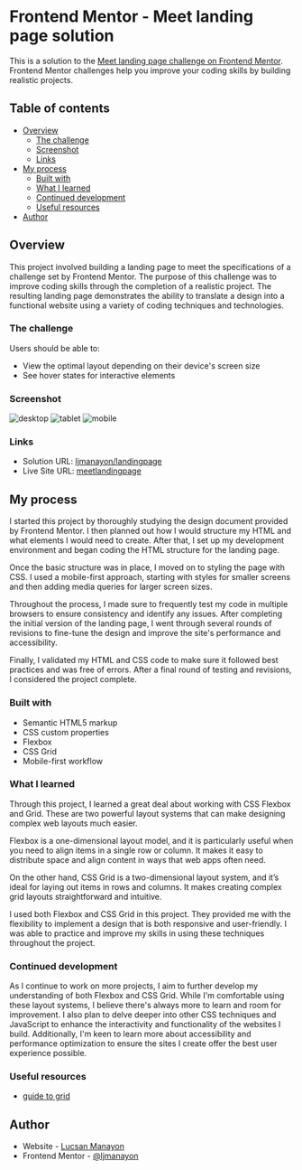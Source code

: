 # Frontend Mentor - Meet landing page solution

This is a solution to the [Meet landing page challenge on Frontend Mentor](https://www.frontendmentor.io/challenges/meet-landing-page-rbTDS6OUR). Frontend Mentor challenges help you improve your coding skills by building realistic projects.

## Table of contents

- [Overview](#overview)
  - [The challenge](#the-challenge)
  - [Screenshot](#screenshot)
  - [Links](#links)
- [My process](#my-process)
  - [Built with](#built-with)
  - [What I learned](#what-i-learned)
  - [Continued development](#continued-development)
  - [Useful resources](#useful-resources)
- [Author](#author)

## Overview

This project involved building a landing page to meet the specifications of a challenge set by Frontend Mentor. The purpose of this challenge was to improve coding skills through the completion of a realistic project. The resulting landing page demonstrates the ability to translate a design into a functional website using a variety of coding techniques and technologies.

### The challenge

Users should be able to:

- View the optimal layout depending on their device's screen size
- See hover states for interactive elements

### Screenshot

![desktop](screenshots/desktop.png)
![tablet](screenshots/tablet.png)
![mobile](screenshots/mobile.png)

### Links

- Solution URL: [ljmanayon/landingpage](https://github.com/ljmanayon/meet-landing-page)
- Live Site URL: [meetlandingpage](https://ljmanayon.github.io/meet-landing-page/)

## My process

I started this project by thoroughly studying the design document provided by Frontend Mentor. I then planned out how I would structure my HTML and what elements I would need to create. After that, I set up my development environment and began coding the HTML structure for the landing page.

Once the basic structure was in place, I moved on to styling the page with CSS. I used a mobile-first approach, starting with styles for smaller screens and then adding media queries for larger screen sizes.

Throughout the process, I made sure to frequently test my code in multiple browsers to ensure consistency and identify any issues. After completing the initial version of the landing page, I went through several rounds of revisions to fine-tune the design and improve the site's performance and accessibility.

Finally, I validated my HTML and CSS code to make sure it followed best practices and was free of errors. After a final round of testing and revisions, I considered the project complete.

### Built with

- Semantic HTML5 markup
- CSS custom properties
- Flexbox
- CSS Grid
- Mobile-first workflow

### What I learned

Through this project, I learned a great deal about working with CSS Flexbox and Grid. These are two powerful layout systems that can make designing complex web layouts much easier.

Flexbox is a one-dimensional layout model, and it is particularly useful when you need to align items in a single row or column. It makes it easy to distribute space and align content in ways that web apps often need.

On the other hand, CSS Grid is a two-dimensional layout system, and it’s ideal for laying out items in rows and columns. It makes creating complex grid layouts straightforward and intuitive.

I used both Flexbox and CSS Grid in this project. They provided me with the flexibility to implement a design that is both responsive and user-friendly. I was able to practice and improve my skills in using these techniques throughout the project.

### Continued development

As I continue to work on more projects, I aim to further develop my understanding of both Flexbox and CSS Grid. While I'm comfortable using these layout systems, I believe there's always more to learn and room for improvement. I also plan to delve deeper into other CSS techniques and JavaScript to enhance the interactivity and functionality of the websites I build. Additionally, I'm keen to learn more about accessibility and performance optimization to ensure the sites I create offer the best user experience possible.

### Useful resources

- [guide to grid](https://www.joshwcomeau.com/css/interactive-guide-to-grid/)

## Author

- Website - [Lucsan Manayon](https://github.com/ljmanayon)
- Frontend Mentor - [@ljmanayon](https://www.frontendmentor.io/profile/ljmanayon)
